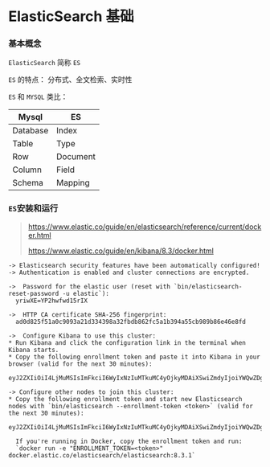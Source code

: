 # ElasticSearch 基础

### 基本概念

`ElasticSearch` 简称 `ES`

`ES` 的特点：
分布式、全文检索、实时性

`ES` 和 `MYSQL` 类比：

| Mysql      | ES |
| ----------- | ----------- |
| Database      | Index       |
| Table   | Type        |
| Row   | Document        |
| Column   | Field        |
| Schema   | Mapping        |

### `ES`安装和运行

> 
> https://www.elastic.co/guide/en/elasticsearch/reference/current/docker.html
> 
> https://www.elastic.co/guide/en/kibana/8.3/docker.html

```
-> Elasticsearch security features have been automatically configured!
-> Authentication is enabled and cluster connections are encrypted.

->  Password for the elastic user (reset with `bin/elasticsearch-reset-password -u elastic`):
  yriwXE=YP2hwfwd15rIX

->  HTTP CA certificate SHA-256 fingerprint:
  ad0d825f51a0c9093a21d334398a32fbdb862fc5a1b394a55cb989b86e46e8fd

->  Configure Kibana to use this cluster:
* Run Kibana and click the configuration link in the terminal when Kibana starts.
* Copy the following enrollment token and paste it into Kibana in your browser (valid for the next 30 minutes):
  eyJ2ZXIiOiI4LjMuMSIsImFkciI6WyIxNzIuMTkuMC4yOjkyMDAiXSwiZmdyIjoiYWQwZDgyNWY1MWEwYzkwOTNhMjFkMzM0Mzk4YTMyZmJkYjg2MmZjNWExYjM5NGE1NWNiOTg5Yjg2ZTQ2ZThmZCIsImtleSI6Il9OTVp6WUVCWm5VNnBaS1hGcFR2OnhxNTRUNmhoU3ZtM1J6SGZMNkNTd0EifQ==

-> Configure other nodes to join this cluster:
* Copy the following enrollment token and start new Elasticsearch nodes with `bin/elasticsearch --enrollment-token <token>` (valid for the next 30 minutes):
  eyJ2ZXIiOiI4LjMuMSIsImFkciI6WyIxNzIuMTkuMC4yOjkyMDAiXSwiZmdyIjoiYWQwZDgyNWY1MWEwYzkwOTNhMjFkMzM0Mzk4YTMyZmJkYjg2MmZjNWExYjM5NGE1NWNiOTg5Yjg2ZTQ2ZThmZCIsImtleSI6Il90TVp6WUVCWm5VNnBaS1hGcFR4OkxtMW8yS3BDU2V1dEJUOU9QNXJmNlEifQ==

  If you're running in Docker, copy the enrollment token and run:
  `docker run -e "ENROLLMENT_TOKEN=<token>" docker.elastic.co/elasticsearch/elasticsearch:8.3.1` 
```

